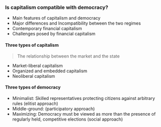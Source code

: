 ### Is capitalism compatible with democracy? 
- Main features of capitalism and democracy
- Major differences and Incompatibility between the two regimes
- Contemporary financial capitalism
- Challenges posed by financial capitalism


#### Three types of capitalism
> The relationship between the market and the state
- Market-liberal capitalism
- Organized and embedded capitalism
- Neoliberal capitalism

#### Three types of democracy
- Minimalist: Skilled representatives protecting citizens against arbitrary rules (elitist approach)
- Middle-ground:  (participatory approach)
- Maximizing: Democracy must be viewed as more than the presence of regularly held, competitive elections (social approach)
